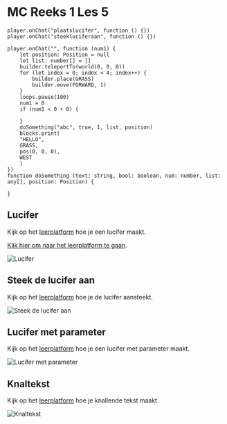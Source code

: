 # MC Reeks 1 Les 5

```template
player.onChat("plaatslucifer", function () {})
player.onChat("steekluciferaan", function () {})
```

```block
player.onChat("", function (num1) {
    let position: Position = null
    let list: number[] = []
    builder.teleportTo(world(0, 0, 0))
    for (let index = 0; index < 4; index++) {
        builder.place(GRASS)
        builder.move(FORWARD, 1)
    }
    loops.pause(100)
    num1 = 0
    if (num1 < 0 + 0) {

    }
    doSomething("abc", true, 1, list, position)
    blocks.print(
    "HELLO",
    GRASS,
    pos(0, 0, 0),
    WEST
    )
})
function doSomething (text: string, bool: boolean, num: number, list: any[], position: Position) {

}
```

## Lucifer

Kijk op het [leerplatform](https://leerplatform.codefever.be/) hoe je een lucifer maakt.

[Klik hier om naar het leerplatform te gaan](https://leerplatform.codefever.be/).

![Lucifer](https://codefeverpublic.blob.core.windows.net/public-content/images/b7d2eb2b7c44f6e9cb261820635c36c2dbed83fb6f071d4f654c9b80065b1b13.png)

## Steek de lucifer aan

Kijk op het [leerplatform](https://leerplatform.codefever.be/) hoe je de lucifer aansteekt.

![Steek de lucifer aan](https://codefeverpublic.blob.core.windows.net/public-content/images/29c0bde5e45b6bba430550f4732003672637d7017cf5c9a287ae553c245cdc27.png)

## Lucifer met parameter

Kijk op het [leerplatform](https://leerplatform.codefever.be/) hoe je een lucifer met parameter maakt.

![Lucifer met parameter](https://codefeverpublic.blob.core.windows.net/public-content/images/c29f26ea646856daa0196bfecdaee3fa9ec9e5ced0d019cbde7e3234d7abb4c0.png)

## Knaltekst

Kijk op het [leerplatform](https://leerplatform.codefever.be/) hoe je knallende tekst maakt.

![Knaltekst](https://codefeverpublic.blob.core.windows.net/public-content/images/f5657213b96992928ad1e937ad082af73f068c7a5c46fe690f13f3f3ac5447ff.png)
